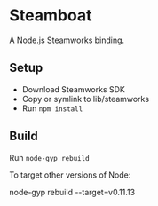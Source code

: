 # Steamboat

A Node.js Steamworks binding.

## Setup

* Download Steamworks SDK
* Copy or symlink to lib/steamworks
* Run `npm install`

## Build

Run `node-gyp rebuild`

To target other versions of Node:

node-gyp rebuild --target=v0.11.13
